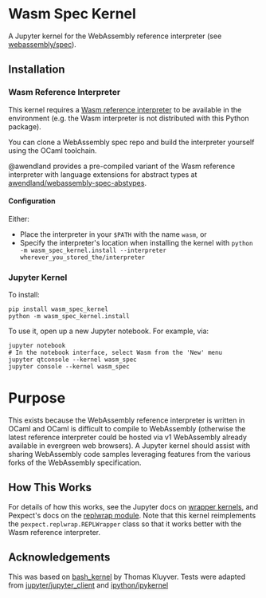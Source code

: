 # Wasm Spec Kernel

A Jupyter kernel for the WebAssembly reference interpreter (see [webassembly/spec](https://github.com/WebAssembly/spec)).

## Installation

### Wasm Reference Interpreter

This kernel requires a [Wasm reference interpreter](https://github.com/WebAssembly/spec/tree/master/interpreter) to be available in the environment (e.g. the Wasm interpreter is not distributed with this Python package).

You can clone a WebAssembly spec repo and build the interpreter yourself using the OCaml toolchain.

@awendland provides a pre-compiled variant of the Wasm reference interpreter with language extensions for abstract types at [awendland/webassembly-spec-abstypes](https://github.com/awendland/webassembly-spec-abstypes).

#### Configuration

Either:

* Place the interpreter in your `$PATH` with the name `wasm`, or
* Specify the interpreter's location when installing the kernel with `python -m wasm_spec_kernel.install --interpreter wherever_you_stored_the/interpreter`

### Jupyter Kernel

To install:

```shell
pip install wasm_spec_kernel
python -m wasm_spec_kernel.install
```

To use it, open up a new Jupyter notebook. For example, via:

```shell
jupyter notebook
# In the notebook interface, select Wasm from the 'New' menu
jupyter qtconsole --kernel wasm_spec
jupyter console --kernel wasm_spec
```

# Purpose

This exists because the WebAssembly reference interpreter is written in OCaml and OCaml is difficult to compile to WebAssembly (otherwise the latest reference interpreter could be hosted via v1 WebAssembly already available in evergreen web browsers). A Jupyter kernel should assist with sharing WebAssembly code samples leveraging features from the various forks of the WebAssembly specification.

## How This Works

For details of how this works, see the Jupyter docs on [wrapper kernels](http://jupyter-client.readthedocs.org/en/latest/wrapperkernels.html), and Pexpect's docs on the [replwrap module](http://pexpect.readthedocs.org/en/latest/api/replwrap.html). Note that this kernel reimplements the `pexpect.replwrap.REPLWrapper` class so that it works better with the Wasm reference interpreter.

## Acknowledgements

This was based on [bash_kernel](https://github.com/takluyver/bash_kernel) by Thomas Kluyver. Tests were adapted from [jupyter/jupyter_client](https://github.com/jupyter/jupyter_client) and [ipython/ipykernel](https://github.com/ipython/ipykernel)
